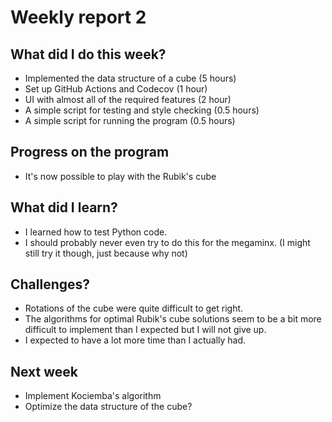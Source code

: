 # Weekly report 2  

## What did I do this week?  
- Implemented the data structure of a cube (5 hours)  
- Set up GitHub Actions and Codecov (1 hour)  
- UI with almost all of the required features (2 hour)  
- A simple script for testing and style checking (0.5 hours)  
- A simple script for running the program (0.5 hours)  

## Progress on the program  
- It's now possible to play with the Rubik's cube  

## What did I learn?  
- I learned how to test Python code.  
- I should probably never even try to do this for the megaminx. (I might still
  try it though, just because why not)  

## Challenges?
- Rotations of the cube were quite difficult to get right.  
- The algorithms for optimal Rubik's cube solutions seem to be a bit more
  difficult to implement than I expected but I will not give up.  
- I expected to have a lot more time than I actually had.  

## Next week
- Implement Kociemba's algorithm  
- Optimize the data structure of the cube?  
